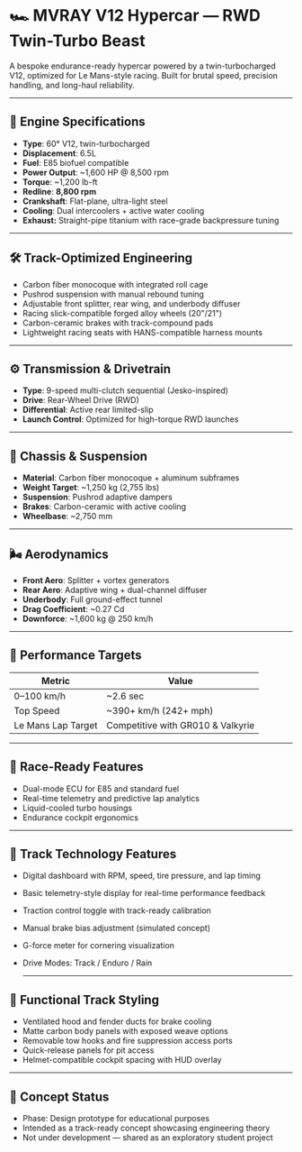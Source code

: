 # 🏎️ MVRAY V12 Hypercar — RWD Twin-Turbo Beast

A bespoke endurance-ready hypercar powered by a twin-turbocharged V12, optimized for Le Mans-style racing. Built for brutal speed, precision handling, and long-haul reliability.

---

## 🔧 Engine Specifications

- **Type**: 60° V12, twin-turbocharged
- **Displacement**: 6.5L
- **Fuel**: E85 biofuel compatible
- **Power Output**: ~1,600 HP @ 8,500 rpm
- **Torque**: ~1,200 lb-ft
- **Redline**: **8,800 rpm**
- **Crankshaft**: Flat-plane, ultra-light steel
- **Cooling**: Dual intercoolers + active water cooling
- **Exhaust:** Straight-pipe titanium with race-grade backpressure tuning
---

## 🛠️ Track-Optimized Engineering

- Carbon fiber monocoque with integrated roll cage  
- Pushrod suspension with manual rebound tuning  
- Adjustable front splitter, rear wing, and underbody diffuser  
- Racing slick-compatible forged alloy wheels (20"/21")  
- Carbon-ceramic brakes with track-compound pads  
- Lightweight racing seats with HANS-compatible harness mounts 

---
## ⚙️ Transmission & Drivetrain

- **Type**: 9-speed multi-clutch sequential (Jesko-inspired)
- **Drive**: Rear-Wheel Drive (RWD)
- **Differential**: Active rear limited-slip
- **Launch Control**: Optimized for high-torque RWD launches

---

## 🧱 Chassis & Suspension

- **Material**: Carbon fiber monocoque + aluminum subframes
- **Weight Target**: ~1,250 kg (2,755 lbs)
- **Suspension**: Pushrod adaptive dampers
- **Brakes**: Carbon-ceramic with active cooling
- **Wheelbase**: ~2,750 mm

---

## 🌬️ Aerodynamics

- **Front Aero**: Splitter + vortex generators
- **Rear Aero**: Adaptive wing + dual-channel diffuser
- **Underbody**: Full ground-effect tunnel
- **Drag Coefficient**: ~0.27 Cd
- **Downforce**: ~1,600 kg @ 250 km/h

---

## 🧪 Performance Targets

| Metric             | Value               |
|--------------------|---------------------|
| 0–100 km/h         | ~2.6 sec            |
| Top Speed          | ~390+ km/h (242+ mph) |
| Le Mans Lap Target | Competitive with GR010 & Valkyrie |

---

## 🎯 Race-Ready Features

- Dual-mode ECU for E85 and standard fuel
- Real-time telemetry and predictive lap analytics
- Liquid-cooled turbo housings
- Endurance cockpit ergonomics

---
## 🧠 Track Technology Features

- Digital dashboard with RPM, speed, tire pressure, and lap timing  
- Basic telemetry-style display for real-time performance feedback  
- Traction control toggle with track-ready calibration  
- Manual brake bias adjustment (simulated concept)  
- G-force meter for cornering visualization  
- Drive Modes: Track / Enduro / Rain

  ---
## 🎨 Functional Track Styling

- Ventilated hood and fender ducts for brake cooling  
- Matte carbon body panels with exposed weave options  
- Removable tow hooks and fire suppression access ports  
- Quick-release panels for pit access  
- Helmet-compatible cockpit spacing with HUD overlay  

---
## 📌 Concept Status

- Phase: Design prototype for educational purposes  
- Intended as a track-ready concept showcasing engineering theory  
- Not under development — shared as an exploratory student project


